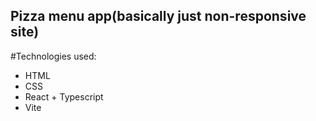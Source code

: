 ## Pizza menu app(basically just non-responsive site)

#Technologies used:
* HTML
* CSS
* React + Typescript
* Vite
